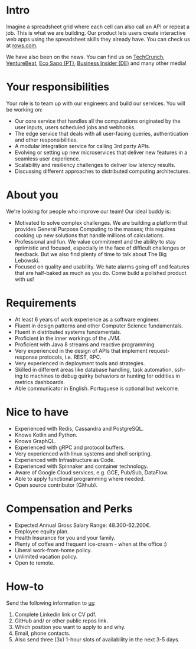 # Intro
Imagine a spreadsheet grid where each cell can also call an API or repeat a job. This is what we are building. Our product lets users create interactive web apps using the spreadsheet skills they already have. You can check us at [rows.com](http://rows.com).

We have also been on the news. You can find us on [TechCrunch](https://tcrn.ch/3dEhNKD), [VentureBeat](https://venturebeat.com/2021/02/23/rows-raises-16-million-and-launches-next-gen-spreadsheets-with-built-in-data-integrations/), [Eco Sapo (PT)](https://eco.sapo.pt/2021/02/23/rows-capta-13-milhoes-em-serie-b-para-continuar-a-fazer-crescer-equipa-e-produto-entre-o-porto-e-berlim/), [Business Insider (DE)](https://www.businessinsider.de/gruenderszene/rows-excel-konkurrent-finanzierung/) and many other media!

# Your responsibilities
Your role is to team up with our engineers and build our services. You will be working on:
* Our core service that handles all the computations originated by the user inputs, users scheduled jobs and webhooks.
* The edge service that deals with all user-facing queries, authentication and other responsibilities.
* A modular integration service for calling 3rd party APIs.
* Evolving or setting up new microservices that deliver new features in a seamless user experience.
* Scalability and resiliency challenges to deliver low latency results.
* Discussing different approaches to distributed computing architectures.

# About you
We're looking for people who improve our team! Our ideal buddy is:
* Motivated to solve complex challenges. We are building a platform that provides General Purpose Computing to the masses; this requires cooking up new solutions that handle millions of calculations.
* Professional and fun. We value commitment and the ability to stay optimistic and focused, especially in the face of difficult challenges or feedback. But we also find plenty of time to talk about The Big Lebowski.
* Focused on quality and usability. We hate alarms going off and features that are half-baked as much as you do. Come build a polished product with us!

# Requirements
* At least 6 years of work experience as a software engineer.
* Fluent in design patterns and other Computer Science fundamentals.
* Fluent in distributed systems fundamentals.
* Proficient in the inner workings of the JVM.
* Proficient with Java 8 streams and reactive programming.
* Very experienced in the design of APIs that implement request-response protocols, i.e. REST, RPC.
* Very experienced in deployment tools and strategies.
* Skilled in different areas like database handling, task automation, ssh-ing to machines to debug quirky behaviors or hunting for oddities in metrics dashboards.
* Able communicator in English. Portuguese is optional but welcome.

# Nice to have
* Experienced with Redis, Cassandra and PostgreSQL.
* Knows Kotlin and Python.
* Knows GraphQL.
* Experienced with gRPC and protocol buffers.
* Very experienced with linux systems and shell scripting.
* Experienced with Infrastructure as Code.
* Experienced with Spinnaker and container technology.
* Aware of Google Cloud services, e.g. GCE, Pub/Sub, DataFlow.
* Able to apply functional programming where needed.
* Open source contributor (Github).

# Compensation and Perks
* Expected Annual Gross Salary Range: 48.300-62.200€.
* Employee equity plan.
* Health Insurance for you and your family.
* Plenty of coffee and frequent ice-cream - when at the office :)
* Liberal work-from-home policy.
* Unlimited vacation policy.
* Open to remote.

# How-to
Send the following information to [us](mailto:join@rows.com):
1. Complete Linkedin link or CV pdf.
2. GitHub and/ or other public repos link.
3. Which position you want to apply to and why.
4. Email, phone contacts.
5. Also send three (3x) 1-hour slots of availability in the next 3-5 days.
